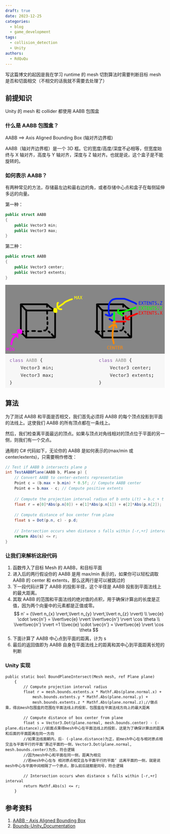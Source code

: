 ```yaml
---
draft: true 
date: 2023-12-25 
categories:
  - blog
  - game_development
tags:
  - collision_detection
  - Unity
authors:
  - RdQuQu
---
```

写这篇博文的起因是我在学习 runtime 的 mesh 切割算法时需要判断目标 mesh 是否和切面相交（不相交的话我就不需要去处理了）

<!-- more -->

## 前提知识

Unity 的 mesh 和 collider 都使用 AABB 包围盒

### 什么是 AABB 包围盒？

AABB ==> Axis Aligned Bounding Box (轴对齐边界框)

AABB（轴对齐边界框）是一个 3D 框。它的宽度/高度/深度不必相等，但宽度始终与 X 轴对齐，高度与 Y 轴对齐，深度与 Z 轴对齐。也就是说，这个盒子是不能旋转的。

### 如何表示 AABB？

有两种常见的方法，存储最左边和最右边的角，或者存储中心点和盒子在每侧延伸多远的向量。

第一种：

```csharp
public struct AABB
{
    public Vector3 min;
    public Vector3 max;
}
```

第二种：

```csharp
public struct AABB
{
    public Vector3 center;
    public Vector3 extents;
}
```

![AABB表示法](../../assets/img/blog/AABB-Plane-intersection-of-principle-and-Unity/AABB表示法.png)

## 算法

为了测试 AABB 和平面是否相交，我们首先必须将 AABB 的每个顶点投影到平面的法线上。这使我们 AABB 的所有顶点都在一条线上。

然后，我们检查离平面最远的顶点。如果与顶点对角线相对的顶点位于平面的另一侧，则我们有一个交点。

通用的 C# 代码如下，无论你的 AABB 是如何表示的(max/min 或 center/extents)，只需要稍作修改：

```csharp
// Test if AABB b intersects plane p
int TestAABBPlane(AABB b, Plane p) {
    // Convert AABB to center-extents representation
    Point c = (b.max + b.min) * 0.5f; // Compute AABB center
    Point e = b.max - c; // Compute positive extents

    // Compute the projection interval radius of b onto L(t) = b.c + t * p.n
    float r = e[0]*Abs(p.n[0]) + e[1]*Abs(p.n[1]) + e[2]*Abs(p.n[2]);

    // Compute distance of box center from plane
    float s = Dot(p.n, c) - p.d;

    // Intersection occurs when distance s falls within [-r,+r] interval
    return Abs(s) <= r;
}
```

### 让我们来解析这段代码

1. 函数传入了目标 Mesh 的 AABB，和目标平面
2. 进入后的两行假设你的 AABB 是用 max/min 表示的，如果你可以轻松调取 AABB 的 center 和 extents，那么这两行是可以被跳过的
3. 下一段代码计算了 AABB 的投影半径，这个半径是 AABB 投影到平面法线上的最大距离。
4. 其取 AABB 的范围和平面法线的绝对值的点积，用于确保计算出的长度是正值，因为两个向量中的元素都是正值或零。
   $$
   n' = (\lvert n_{x} \rvert,\lvert n_{y} \rvert,\lvert n_{z} \rvert) \\ \vec{e} \cdot \vec{n'} = \lvert\vec{e} \rvert \lvert\vec{n'} \rvert \cos \theta \\ \lvert\vec{n'} \rvert =1 \\\vec{e} \cdot \vec{n'} = \lvert\vec{e} \rvert  \cos \theta
   $$
5. 下面计算了 AABB 中心点到平面的距离，计为 s
6. 最后的返回值即为 AABB 自身在平面法线上的距离和其中心到平面距离长短的判断

### Unity 实现

```Csharp
public static bool BoundPlaneIntersect(Mesh mesh, ref Plane plane)
    {
        // Compute projection interval radius
        float r = mesh.bounds.extents.x * Mathf.Abs(plane.normal.x) +
            mesh.bounds.extents.y * Mathf.Abs(plane.normal.y) +
            mesh.bounds.extents.z * Mathf.Abs(plane.normal.z);//做点乘，得出mesh包围盒的范围在平面法线上的投影，包围盒在平面法线方向上的最大距离

        // Compute distance of box center from plane
        float s = Vector3.Dot(plane.normal, mesh.bounds.center) - (-plane.distance);//前面点乘得mesh中心在平面法线上的投影，这是为了确保计算出的距离和后面的平面距离在同一方向
        //如果法线面朝内，后- (-plane.distance)为正，前mesh中心在与相对原点相交且与平面平行的平面‘靠近平面的一侧，Vector3.Dot(plane.normal, mesh.bounds.center)为负，符合逻辑
        //因为mesh中心和平面在同一侧，距离为相见
        //若mesh中心在与 相对原点相交且与平面平行的平面‘ 远离平面的一侧，就是说mesh中心与平面中间相隔了一个原点，那么前后就都是同号，符合逻辑

        // Intersection occurs when distance s falls within [-r,+r] interval
        return Mathf.Abs(s) <= r;
    }
```

## 参考资料

1. [AABB - Axis Aligned Bounding Box](https://gdbooks.gitbooks.io/3dcollisions/content/Chapter1/aabb.html)
2. [Bounds-Unity_Documentation](https://docs.unity.cn/cn/2021.3/ScriptReference/Bounds.html)
